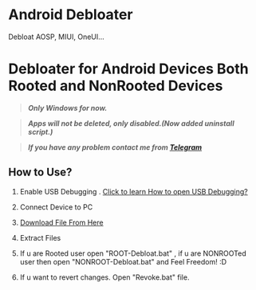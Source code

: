 # Android Debloater
Debloat AOSP, MIUI, OneUI...

# Debloater for Android Devices Both Rooted and NonRooted Devices

> ***Only Windows for now.***

> ***Apps will not be deleted, only disabled.(Now added uninstall script.)***

> ***If you have any problem contact me from <a id="raw-url" href="https://t.me/siimsek">Telegram</a>***
## How to Use?
1. Enable USB Debugging . <a id="raw-url" href="https://www.microfocus.com/documentation/silk-test/210/en/silktestworkbench-help-en/index.html?t=GUID-BE1EA2BA-EFF2-4B2D-8F09-4BEE0947DFB2.html"> Click to learn How to open USB Debugging?</a>

2. Connect Device to PC

3. <a id="raw-url" href="https://github.com/siimsek/debloater/releases/">Download File From Here</a>

4. Extract Files

5. If u are Rooted user open "ROOT-Debloat.bat" , if u are NONROOTed user then open "NONROOT-Debloat.bat" and Feel Freedom! :D

6. If u want to revert changes. Open "Revoke.bat" file.
